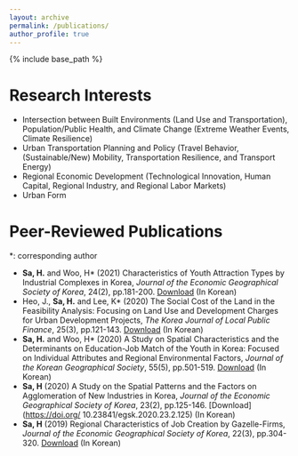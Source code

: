 ```yaml
---
layout: archive
permalink: /publications/
author_profile: true
---
```

{% include base_path %}

# Research Interests 
* Intersection between Built Environments (Land Use and Transportation), Population/Public Health, and Climate Change (Extreme Weather Events, Climate Resilience)
* Urban Transportation Planning and Policy (Travel Behavior, (Sustainable/New) Mobility, Transportation Resilience, and Transport Energy)
* Regional Economic Development (Technological Innovation, Human Capital, Regional Industry, and Regional Labor Markets)
* Urban Form



Peer-Reviewed Publications
======
*: corresponding author

*  **Sa, H.** and Woo, H* (2021) Characteristics of Youth Attraction Types by Industrial Complexes in Korea, *Journal of the Economic Geographical Society of Korea*, 24(2), pp.181-200. [Download](https://doi.org/10.23841/egsk.2021.24.2.181) (In Korean)
* Heo, J., **Sa, H.** and Lee, K* (2020) The Social Cost of the Land in the Feasibility Analysis: Focusing on Land Use and Development Charges for Urban Development Projects, *The Korea Journal of Local Public Finance*, 25(3), pp.121-143. [Download](https://www.kci.go.kr/kciportal/landing/article.kci?arti_id=ART002673884) (In Korean)
* **Sa, H.** and Woo, H* (2020) A Study on Spatial Characteristics and the Determinants on Education-Job Match of the Youth in Korea: Focused on Individual Attributes and Regional Environmental Factors, *Journal of the Korean Geographical Society*, 55(5), pp.501-519. [Download](https://doi.org/10.22776/kgs.2020.55.5.501) (In Korean)
* **Sa, H** (2020) A Study on the Spatial Patterns and the Factors on Agglomeration of New Industries in Korea, *Journal of the Economic Geographical Society of Korea*, 23(2), pp.125-146. [Download](https://doi.org/ 10.23841/egsk.2020.23.2.125) (In Korean)
* **Sa, H** (2019) Regional Characteristics of Job Creation by Gazelle-Firms, *Journal of the Economic Geographical Society of Korea*, 22(3), pp.304-320. [Download](https://doi.org/10.23841/egsk.2019.22.3.304) (In Korean)  
